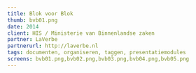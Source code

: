 ```yaml
---
title: Blok voor Blok
thumb: bvb01.png
date: 2014
client: HIS / Ministerie van Binnenlandse zaken
partner: LaVerbe
partnerurl: http://laverbe.nl
tags: documenten, organiseren, taggen, presentatiemodules
screens: bvb01.png,bvb02.png,bvb03.png,bvb04.png,bvb05.png
---
```

